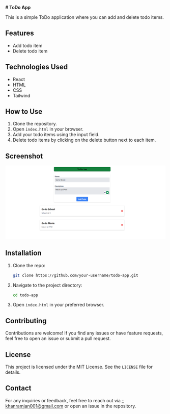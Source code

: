 **# ToDo App**

This is a simple ToDo application where you can add and delete todo items.

## Features
- Add todo item
- Delete todo item

## Technologies Used
- React
- HTML
- CSS
- Tailwind

## How to Use
1. Clone the repository.
2. Open `index.html` in your browser.
3. Add your todo items using the input field.
4. Delete todo items by clicking on the delete button next to each item.

## Screenshot
![ToDo App Screenshot](src/assets/image/todo_app_ss.png)

## Installation
1. Clone the repo:
   ```sh
   git clone https://github.com/your-username/todo-app.git
   ```
2. Navigate to the project directory:
   ```sh
   cd todo-app
   ```
3. Open `index.html` in your preferred browser.

## Contributing
Contributions are welcome! If you find any issues or have feature requests, feel free to open an issue or submit a pull request.

## License
This project is licensed under the MIT License. See the `LICENSE` file for details.

## Contact
For any inquiries or feedback, feel free to reach out via -khanramjan001@gmail.com or open an issue in the repository.

